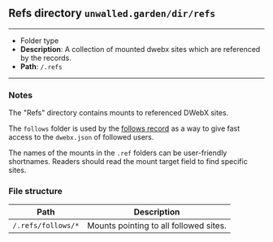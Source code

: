 ## Refs directory `unwalled.garden/dir/refs`

---

 - Folder type
 - **Description**: A collection of mounted dwebx sites which are referenced by the records.
 - **Path**: `/.refs`

---

### Notes

The "Refs" directory contains mounts to referenced DWebX sites.

The `follows` folder is used by the [follows record](/follows) as a way to give fast access to the `dwebx.json` of followed users.

The names of the mounts in the `.ref` folders can be user-friendly shortnames. Readers should read the mount target field to find specific sites.

### File structure

|Path|Description|
|-|-|
|`/.refs/follows/*`|Mounts pointing to all followed sites.|